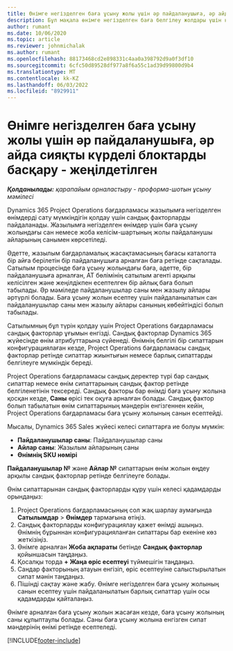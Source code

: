 ```yaml
---
title: Өнімге негізделген баға ұсыну жолы үшін әр пайдаланушыға, әр айда сияқты күрделі блоктарды басқару - жеңілдетілген
description: Бұл мақала өнімге негізделген баға белгілеу жолдары үшін күрделі бірліктерді басқару туралы ақпаратты береді.
author: rumant
ms.date: 10/06/2020
ms.topic: article
ms.reviewer: johnmichalak
ms.author: rumant
ms.openlocfilehash: 88173468cd2e898331c4aa0a398792d9a0f3df10
ms.sourcegitcommit: 6cfc50d89528df977a8f6a55c1ad39d99800d9b4
ms.translationtype: MT
ms.contentlocale: kk-KZ
ms.lasthandoff: 06/03/2022
ms.locfileid: "8929911"
---
```

# <a name="managing-complex-units-such-as-per-user-per-month-for-product-based-quote-lines---lite"></a>Өнімге негізделген баға ұсыну жолы үшін әр пайдаланушыға, әр айда сияқты күрделі блоктарды басқару - жеңілдетілген

_**Қолданылады:** қарапайым орналастыру - проформа-шотын ұсыну мәмілесі_

Dynamics 365 Project Operations бағдарламасы жазылымға негізделген өнімдерді сату мүмкіндігін қолдау үшін сандық факторларды пайдаланады. Жазылымға негізделген өнімдер үшін баға ұсыну жолындағы сан немесе жоба келісім-шартының жолы пайдаланушы айларының санымен көрсетіледі.

Әдетте, жазылым бағдарламалық жасақтамасының бағасы каталогта бір айға берілетін бір пайдаланушыға арналған баға ретінде сақталады. Сатылым процесінде баға ұсыну жолындағы баға, әдетте, бір пайдаланушыға арналған, АТ бөлімінің сатылым агенті арқылы келісілген және жеңілдікпен есептелген бір айлық баға болып табылады. Әр мәміледе пайдаланушылар саны мен жазылу айлары әртүрлі болады. Баға ұсыну жолын есептеу үшін пайдаланылатын сан пайдаланушылар саны мен жазылу айлары санының көбейтіндісі болып табылады.

Сатылымның бұл түрін қолдау үшін Project Operations бағдарламасы сандық факторлар ұғымын енгізді. Сандық факторлар Dynamics 365 жүйесінде өнім атрибуттарына сүйенеді. Өнімнің белгілі бір сипаттарын конфигурациялаған кезде, Project Operations бағдарламасы сандық факторлар ретінде сипаттар жиынтығын немесе барлық сипаттарды белгілеуге мүмкіндік береді.

Project Operations бағдарламасы сандық деректер түрі бар сандық сипаттар немесе өнім сипаттарының сандық фактор ретінде белгіленетінін тексереді. Сандық факторы бар өнімді баға ұсыну жолына қосқан кезде, **Саны** өрісі тек оқуға арналған болады. Сандық фактор болып табылатын өнім сипаттарының мәндерін енгізгеннен кейін, Project Operations бағдарламасы баға ұсыну жолының санын есептейді.

Мысалы, Dynamics 365 Sales жүйесі келесі сипаттарға ие болуы мүмкін:

- **Пайдаланушылар саны**: Пайдаланушылар саны
- **Айлар саны**: Жазылым айларының саны
- **Өнімнің SKU нөмірі**

**Пайдаланушылар №** және **Айлар №** сипаттарын өнім жолын өңдеу арқылы сандық факторлар ретінде белгілеуге болады.

Өнім сипаттарынан сандық факторларды құру үшін келесі қадамдарды орындаңыз:

1. Project Operations бағдарламасының сол жақ шарлау аумағында **Сатылымдар** > **Өнімдер** тармағына өтіңіз.
2. Сандық факторларды конфигурациялау қажет өнімді ашыңыз. Өнімнің бұрыннан конфигурацияланған сипаттары бар екеніне көз жеткізіңіз.
3. Өнімге арналған **Жоба ақпараты** бетінде **Сандық факторлар** қойыншасын таңдаңыз.
4. Қосалқы торда **+ Жаңа өріс есептеуі** түймешігін таңдаңыз.
5. Сандар факторының атауын енгізіп, өріс есептеуіне салыстырылатын сипат мәнін таңдаңыз.
6. Пішінді сақтау және жабу. Өнімге негізделген баға ұсыну жолының санын есептеу үшін пайдаланылатын барлық сипаттар үшін осы қадамдарды қайталаңыз.

Өнімге арналған баға ұсыну жолын жасаған кезде, баға ұсыну жолының саны құлыптаулы болады. Саны баға ұсыну жолына енгізген сипат мәндерінің өнімі ретінде есептеледі.


[!INCLUDE[footer-include](../../includes/footer-banner.md)]